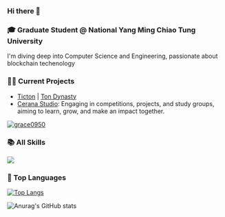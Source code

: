 ### Hi there 👋

### 🎓 Graduate Student @ National Yang Ming Chiao Tung University

I'm diving deep into Computer Science and Engineering, passionate about blockchain techenology

### 👨‍💻 Current Projects

- [Ticton](https://t.me/TictonOfficial) | [Ton Dynasty](https://github.com/Ton-Dynasty)
- [Cerana Studio](https://github.com/CeranaTeam): Engaging in competitions, projects, and study groups, aiming to learn, grow, and make an impact together.

<p align="left"> <a href="https://github.com/ryo-ma/github-profile-trophy"><img src="https://github-profile-trophy.vercel.app/?username=grace0950" alt="grace0950" /></a> </p>


### 📚 All Skills

![](https://skillicons.dev/icons?perline=15&i=github,gitlab,git,vscode,vim,js,html,css,c,cpp,nodejs,express,python,java,vue,mysql,md,aws,gcp,linux,bash,docker,solidity)

### 🦁 Top Languages

[![Top Langs](https://github-readme-stats.vercel.app/api/top-langs/?username=grace0950)](https://github.com/anuraghazra/github-readme-stats)

![Anurag's GitHub stats](https://github-readme-stats.vercel.app/api?username=grace0950&show_icons=true&hide=issues&count_private=true)
